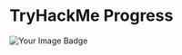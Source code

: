 # TryHackMe Progress

<img src="https://tryhackme-badges.s3.amazonaws.com/camaldonado.png" alt="Your Image Badge" />




